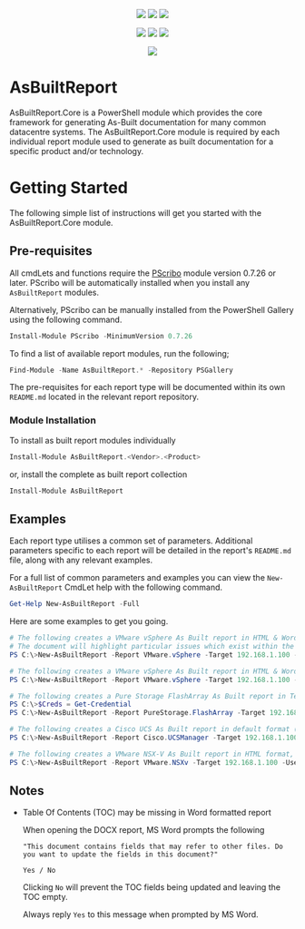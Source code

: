 <p align="center">
    <a href="https://www.powershellgallery.com/packages/AsBuiltReport.Core/" alt="PowerShell Gallery Version">
        <img src="https://img.shields.io/powershellgallery/v/AsBuiltReport.Core.svg" /></a>
    <a href="https://www.powershellgallery.com/packages/AsBuiltReport.Core/" alt="PS Gallery Downloads">
        <img src="https://img.shields.io/powershellgallery/dt/AsBuiltReport.Core.svg" /></a>
    <a href="https://www.powershellgallery.com/packages/AsBuiltReport.Core/" alt="PS Platform">
        <img src="https://img.shields.io/powershellgallery/p/AsBuiltReport.Core.svg" /></a>
</p>
<p align="center">
    <a href="https://github.com/AsBuiltReport/AsBuiltReport.Core/graphs/commit-activity" alt="GitHub Last Commit">
        <img src="https://img.shields.io/github/last-commit/AsBuiltReport/AsBuiltReport.Core/master.svg" /></a>
    <a href="https://raw.githubusercontent.com/AsBuiltReport/AsBuiltReport.Core/master/LICENSE" alt="GitHub License">
        <img src="https://img.shields.io/github/license/AsBuiltReport/AsBuiltReport.Core.svg" /></a>
    <a href="https://github.com/AsBuiltReport/AsBuiltReport.Core/graphs/contributors" alt="GitHub Contributors">
        <img src="https://img.shields.io/github/contributors/AsBuiltReport/AsBuiltReport.Core.svg"/></a>
</p>
<p align="center">
    <a href="https://twitter.com/AsBuiltReport" alt="Twitter">
            <img src="https://img.shields.io/twitter/follow/AsBuiltReport.svg?style=social"/></a>
</p>

# AsBuiltReport

AsBuiltReport.Core is a PowerShell module which provides the core framework for generating As-Built documentation for many common datacentre systems. The AsBuiltReport.Core module is required by each individual report module used to generate as built documentation for a specific product and/or technology.

# Getting Started

The following simple list of instructions will get you started with the AsBuiltReport.Core module.

## Pre-requisites

All cmdLets and functions require the [PScribo](https://github.com/iainbrighton/PScribo) module version 0.7.26 or later.
PScribo will be automatically installed when you install any `AsBuiltReport` modules.

Alternatively, PScribo can be manually installed from the PowerShell Gallery using the following command.

```powershell
Install-Module PScribo -MinimumVersion 0.7.26
```

To find a list of available report modules, run the following;

```powershell
Find-Module -Name AsBuiltReport.* -Repository PSGallery
```

The pre-requisites for each report type will be documented within its own `README.md` located in the relevant report repository.

### Module Installation
To install as built report modules individually 
```powershell
Install-Module AsBuiltReport.<Vendor>.<Product>
```

or, install the complete as built report collection

```powershell
Install-Module AsBuiltReport
```

## Examples

Each report type utilises a common set of parameters. Additional parameters specific to each
report will be detailed in the report's `README.md` file, along with any relevant examples.

For a full list of common parameters and examples you can view the `New-AsBuiltReport` CmdLet help with the following command.

```powershell
Get-Help New-AsBuiltReport -Full
```

Here are some examples to get you going.

```powershell
# The following creates a VMware vSphere As Built report in HTML & Word formats.
# The document will highlight particular issues which exist within the environment by including the Healthchecks switch.
PS C:\>New-AsBuiltReport -Report VMware.vSphere -Target 192.168.1.100 -Username admin -Password admin -Format HTML,Word -EnableHealthCheck -OutputPath 'H:\Documents\'

# The following creates a VMware vSphere As Built report in HTML & Word formats, while displaying Verbose messages to the console
PS C:\>New-AsBuiltReport -Report VMware.vSphere -Target 192.168.1.100 -Username admin -Password admin -Format HTML,Word -OutputPath 'H:\Documents\' -Verbose

# The following creates a Pure Storage FlashArray As Built report in Text format and appends a timestamp to the filename. It also uses stored credentials to connect to the system.
PS C:\>$Creds = Get-Credential
PS C:\>New-AsBuiltReport -Report PureStorage.FlashArray -Target 192.168.1.100 -Credential $Creds -Format Text -Timestamp -OutputPath 'H:\Documents\'

# The following creates a Cisco UCS As Built report in default format (Word) with a customised style.
PS C:\>New-AsBuiltReport -Report Cisco.UCSManager -Target 192.168.1.100 -Username admin -Password admin -StylePath 'C:\scripts\ACME.ps1' -OutputPath 'H:\Documents\'

# The following creates a VMware NSX-V As Built report in HTML format, using the configuration in the asbuilt.json file located in the C:\scripts\ folder.
PS C:\>New-AsBuiltReport -Report VMware.NSXv -Target 192.168.1.100 -Username admin -Password admin -Format HTML -AsBuiltConfigPath 'C:\scripts\asbuilt.json' -OutputPath 'H:\Documents\'
```

## Notes
- Table Of Contents (TOC) may be missing in Word formatted report

    When opening the DOCX report, MS Word prompts the following 
    
    `"This document contains fields that may refer to other files. Do you want to update the fields in this document?"`
    
    `Yes / No`

    Clicking `No` will prevent the TOC fields being updated and leaving the TOC empty.

    Always reply `Yes` to this message when prompted by MS Word.
